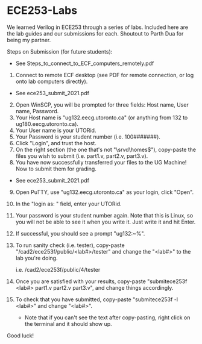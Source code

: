 # ECE253-Labs
We learned Verilog in ECE253 through a series of labs. Included here are the lab guides and our submissions for each. Shoutout to Parth Dua for being my partner.

Steps on Submission (for future students):
* See Steps_to_connect_to_ECF_computers_remotely.pdf
1. Connect to remote ECF desktop (see PDF for remote connection, or log onto lab computers directly).

* See ece253_submit_2021.pdf
2. Open WinSCP, you will be prompted for three fields: Host name, User name, Password.
3. Your Host name is "ug132.eecg.utoronto.ca" (or anything from 132 to ug180.eecg.utoronto.ca).
4. Your User name is your UTORid.
5. Your Password is your student number (i.e. 100#######). 
6. Click "Login", and trust the host.
7. On the right section (the one that's not "\\srvd\homes$\"), copy-paste the files you wish to submit (i.e. part1.v, part2.v, part3.v).
8. You have now successfully transferred your files to the UG Machine! Now to submit them for grading.

* See ece253_submit_2021.pdf
9. Open PuTTY, use "ug132.eecg.utoronto.ca" as your login, click "Open".
10. In the "login as: " field, enter your UTORid.
11. Your password is your student number again. Note that this is Linux, so you will not be able to see it when you write it. Just write it and hit Enter.
12. If successful, you should see a prompt "ug132:~%".
13. To run sanity check (i.e. tester), copy-paste "/cad2/ece253f/public/<lab#>/tester" and change the "<lab#>" to the lab you're doing.
    
    i.e. /cad2/ece253f/public/4/tester
14. Once you are satisfied with your results, copy-paste "submitece253f <lab#> part1.v part2.v part3.v", and change things accordingly.
15. To check that you have submitted, copy-paste "submitece253f -l <lab#>" and change "<lab#>".
    * Note that if you can't see the text after copy-pasting, right click on the terminal and it should show up.

Good luck!
